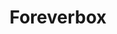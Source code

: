 ---
slug: foreverbox-2853
title: Foreverbox
description: "Foreverbox is an exciting online game. Play for free directly in your browser!"
icon: /images/popular_mods/Foreverbox.png
url: https://joalor64gh.github.io/Foreverbox/
previewImage: /images/popular_mods/Foreverbox.png
type: popular mods

# SEO配置
seo:
  title: "Foreverbox - Play Free Online Game | Fun Browser Games"
  description: "Foreverbox - Play this fun online game for free in your browser. No download required!"
  ogImage: "/images/popular_mods/Foreverbox.png"
  keywords: "foreverbox-2853, online game, browser game, free game, popular mods game, play online"

videoUrls:
  - https://www.youtube.com/embed/example1
  - https://www.youtube.com/embed/example2

whyPlay:
  title: "Why Play Foreverbox?"
  items:
    - "Immersive Gameplay: Foreverbox offers an engaging and immersive gaming experience that will keep you entertained for hours"
    - "Challenging Levels: Test your skills with increasingly difficult challenges and obstacles"
    - "Beautiful Graphics: Enjoy stunning visuals and smooth animations that bring the game world to life"
    - "Regular Updates: New content and features are added regularly to keep the game fresh and exciting"
    - "Free to Play: Experience all the fun without spending a penny"
    - "Community Features: Connect with other players, share strategies, and compete for high scores"
    - "Cross-Platform: Play on any device with a web browser, no downloads required"

features:
  title: "Key Features of Foreverbox"
  image: "/images/popular_mods/Foreverbox.png"
  items:
    - "Intuitive Controls: Easy to learn controls make Foreverbox accessible for players of all skill levels"
    - "Multiple Game Modes: Enjoy various gameplay options that provide different challenges and experiences"
    - "Character Customization: Personalize your gaming experience with unique characters and items"
    - "Achievement System: Complete special tasks to earn rewards and recognition"
    - "Leaderboards: Compete with players worldwide and see who can achieve the highest scores"

characteristics:
  title: "Game Characteristics"
  image: "/images/popular_mods/Foreverbox.png"
  items:
    - "Genre: Popular mods game with elements of strategy and skill"
    - "Difficulty: Suitable for both casual gamers and those seeking a challenge"
    - "Play Time: Quick sessions or extended gameplay, depending on your preference"
    - "Art Style: Vibrant and engaging visuals that enhance the gaming experience"
    - "Sound Design: Immersive audio that complements the gameplay perfectly"

info: "Foreverbox is an exciting online game that offers players a unique and engaging gaming experience. With its intuitive controls, stunning visuals, and challenging gameplay, Foreverbox provides hours of entertainment for players of all ages and skill levels. Whether you're looking for a quick gaming session during a break or an extended play session, Foreverbox delivers an immersive experience that will keep you coming back for more. The game features multiple levels of increasing difficulty, ensuring that players are constantly challenged as they progress. With regular updates adding new content and features, Foreverbox remains fresh and exciting, providing endless entertainment options for its growing community of players."

howToPlayIntro: "Welcome to Foreverbox! This guide will walk you through the basics and help you master the game. Whether you're a beginner or looking to improve your skills, these tips and instructions will enhance your gaming experience."

howToPlaySteps:
  - title: "Getting Started"
    description: "Begin your Foreverbox adventure by familiarizing yourself with the controls. Use your keyboard or mouse to navigate through the game interface. The tutorial will guide you through the basic mechanics and help you understand the objectives."
  - title: "Understanding the Objectives"
    description: "In Foreverbox, your main goal is to progress through levels by completing specific objectives. Each level presents unique challenges that require different strategies and approaches."
  - title: "Mastering the Controls"
    description: "Practice using the controls to improve your precision and reaction time. Foreverbox requires quick reflexes and strategic thinking to overcome obstacles and defeat opponents."
  - title: "Utilizing Power-ups"
    description: "Collect power-ups throughout the game to enhance your abilities and overcome difficult challenges. Each power-up offers unique advantages that can be crucial for success."
  - title: "Developing Strategies"
    description: "As you progress in Foreverbox, develop effective strategies for different scenarios. Analyze patterns, anticipate challenges, and adapt your approach to maximize your performance."

faq:
  title: "Frequently Asked Questions about Foreverbox"
  items:
    - question: "Is Foreverbox free to play?"
      answer: "Yes, Foreverbox is completely free to play directly in your web browser. No downloads or purchases are required to enjoy the full game experience."
    - question: "Can I play Foreverbox on mobile devices?"
      answer: "Yes, Foreverbox is optimized for both desktop and mobile play. You can enjoy the game on any device with a web browser and internet connection."
    - question: "Are there any in-game purchases?"
      answer: "While Foreverbox is free to play, there may be optional in-game purchases available for cosmetic items or additional features that don't affect core gameplay."
    - question: "How often is Foreverbox updated?"
      answer: "The developers regularly update Foreverbox with new content, features, and improvements based on player feedback and game performance."
    - question: "Can I play Foreverbox offline?"
      answer: "Currently, Foreverbox requires an internet connection to play as it's a browser-based online game."
    - question: "Is Foreverbox suitable for children?"
      answer: "Yes, Foreverbox is designed to be family-friendly and suitable for players of all ages."
    - question: "How do I report bugs or issues?"
      answer: "If you encounter any problems while playing Foreverbox, you can report them through the game's support page or contact the developers directly through their website."
    - question: "Still Have Questions?"
      answer: "If you have additional questions about Foreverbox that aren't covered in this FAQ, please visit our support center or contact our customer service team for assistance."
---